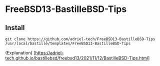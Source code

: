 # FreeBSD13-BastilleBSD-Tips

## Install
~~~
git clone https://github.com/adriel-tech/FreeBSD13-BastilleBSD-Tips /usr/local/bastille/templates/FreeBSD13-BastilleBSD-Tips
~~~

(Explanation) [https://adriel-tech.github.io/bastillebsd/freebsd13/2021/11/12/BastilleBSD-Tips.html]
